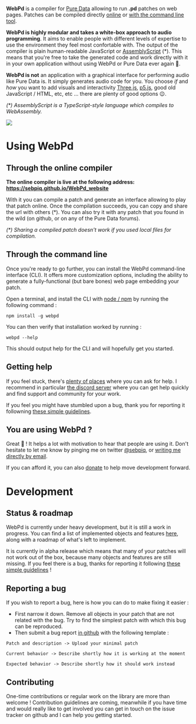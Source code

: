 **WebPd** is a compiler for [Pure Data](puredata.info/) allowing to run **.pd** patches on web pages. Patches can be compiled directly [online](https://sebpiq.github.io/WebPd_website/) or [with the command line tool](#using-the-cli).

**WebPd is highly modular and takes a white-box approach to audio programming**. It aims to enable people with different levels of expertise to use the environment they feel most confortable with. The output of the compiler is plain human-readable JavaScript or [AssemblyScript](https://www.assemblyscript.org/) (*). This means that you're free to take the generated code and work directly with it in your own application without using WebPd or Pure Data ever again 🌈.

**WebPd is not** an application with a graphical interface for performing audio like Pure Data is. It simply generates audio code for you. You choose *if* and *how* you want to add visuals and interactivity  [Three.js](https://threejs.org/), [p5.js](https://p5js.org/), good old JavaScript / HTML, etc, etc ... there are plenty of good options 😉.

*(\*) AssemblyScript is a TypeScript-style language which compiles to WebAssembly.*

[![](https://img.shields.io/static/v1?label=Sponsor&message=%E2%9D%A4&logo=GitHub&color=%23ed00d9)](https://github.com/sponsors/sebpiq)

# Using WebPd

## Through the online compiler

**The online compiler is live at the following address: https://sebpiq.github.io/WebPd_website**

With it you can compile a patch and generate an interface allowing to play that patch online. Once the compilation succeeds, you can copy and share the url with others (*). You can also try it with any patch that you found in the wild (on github, or on any of the Pure Data forums).

*(\*) Sharing a compiled patch doesn't work if you used local files for compilation.*


## Through the command line
<span id="using-the-cli"><span>

Once you're ready to go further, you can install the WebPd command-line interface (CLI). It offers more customization options, including the ability to generate a fully-functional (but bare bones) web page embedding your patch.

Open a terminal, and install the CLI with [node / npm](https://nodejs.org/) by running the following command : 

```
npm install -g webpd
```

You can then verify that installation worked by running :

```
webpd --help
```

This should output help for the CLI and will hopefully get you started.


## Getting help

If you feel stuck, there's [plenty of places](https://puredata.info/community) where you can ask for help. I recommend in particular [the discord server](https://discord.gg/AZ43djV) where you can get help quickly and find support and community for your work.

If you feel you might have stumbled upon a bug, thank you for reporting it followning [these simple guidelines](reporting-a-bug).

## You are using WebPd ?

Great 🌱 ! It helps a lot with motivation to hear that people are using it. Don't hesitate to let me know by pinging me on twitter [@sebpiq](https://twitter.com/sebpiq), or [writing me directly by email](https://second-hander.com/).


If you can afford it, you can also [donate](https://opencollective.com/webpd) to help move development forward.


# Development

## Status & roadmap

WebPd is currently under heavy development, but it is still a work in progress. You can find a list of implemented objects and features [here](https://github.com/sebpiq/WebPd/blob/main/ROADMAP.md), along with a roadmap of what's left to implement.

It is currently in alpha release which means that many of your patches will not work out of the box, because many objects and features are still missing. If you feel there is a bug, thanks for reporting it following [these simple guidelines](#reporting-a-bug) !


## Reporting a bug
<span id="reporting-a-bug"><span>

If you wish to report a bug, here is how you can do to make fixing it easier :

- First narrow it down. Remove all objects in your patch that are not related with the bug. Try to find the simplest patch with which this bug can be reproduced.
- Then submit a bug report [in github](https://github.com/sebpiq/WebPd/issues) with the following template :

```
Patch and description -> Upload your minimal patch

Current behavior -> Describe shortly how it is working at the moment

Expected behavior -> Describe shortly how it should work instead
```


## Contributing

One-time contributions or regular work on the library are more than welcome ! Contribution guidelines are coming, meanwhile if you have time and would really like to get involved you can get in touch on the issue tracker on github and I can help you getting started.